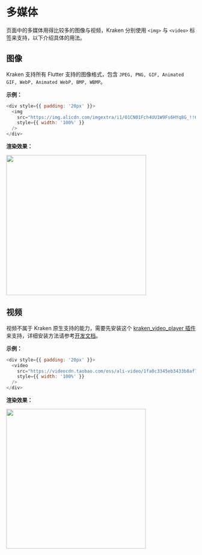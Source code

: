 # 多媒体

页面中的多媒体用得比较多的图像与视频，Kraken 分别使用 `<img>` 与 `<video>` 标签来支持，以下介绍具体的用法。

## 图像

Kraken 支持所有 Flutter 支持的图像格式，包含 `JPEG, PNG, GIF, Animated GIF, WebP, Animated WebP, BMP, WBMP`。

**示例：**

```js
<div style={{ padding: '20px' }}>
  <img
    src="https://img.alicdn.com/imgextra/i1/O1CN01Fch4UU1W9Fs6HYq8G_!!6000000002745-2-tps-490-190.png"
    style={{ width: '100%' }}
  />
</div>
```

**渲染效果：**

<img src="https://img.alicdn.com/imgextra/i2/O1CN01cr9yFl1hMV6Dgd1QU_!!6000000004263-2-tps-744-338.png" width=372 />

## 视频

视频不属于 Kraken 原生支持的能力，需要先安装这个 [kraken_video_player 插件](https://pub.dev/packages/kraken_video_player)来支持，详细安装方法请参考[开发文档](/plugins/kraken_video_player)。

**示例：**

```js
<div style={{ padding: '20px' }}>
  <video
    src="https://videocdn.taobao.com/oss/ali-video/1fa0c3345eb3433b8af7e995e2013cea/1458900536/video.mp4"
    style={{ width: '100%' }}
  />
</div>
```

**渲染效果：**

<img src="https://img.alicdn.com/imgextra/i1/O1CN01SuQOIK1fClRsxvkm4_!!6000000003971-2-tps-742-458.png" width=371 />
